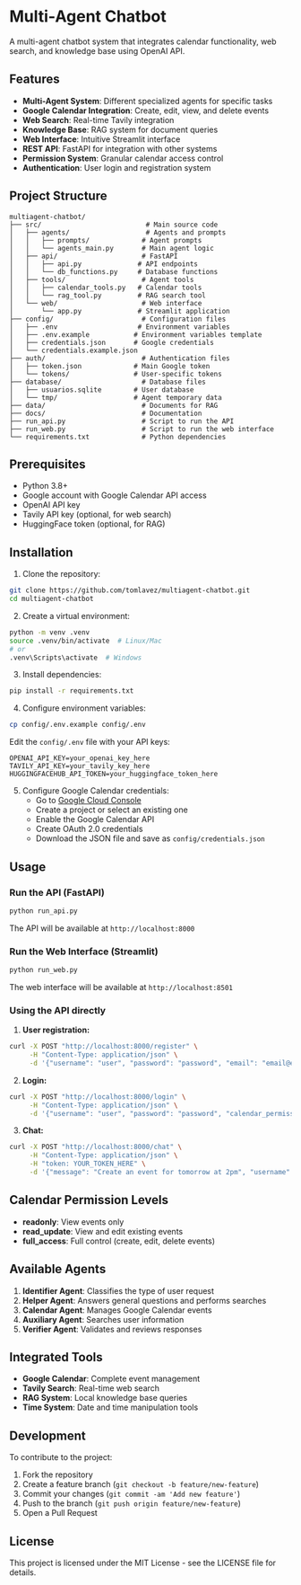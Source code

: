 # Multi-Agent Chatbot

A multi-agent chatbot system that integrates calendar functionality, web search, and knowledge base using OpenAI API.

## Features

- **Multi-Agent System**: Different specialized agents for specific tasks
- **Google Calendar Integration**: Create, edit, view, and delete events
- **Web Search**: Real-time Tavily integration
- **Knowledge Base**: RAG system for document queries
- **Web Interface**: Intuitive Streamlit interface
- **REST API**: FastAPI for integration with other systems
- **Permission System**: Granular calendar access control
- **Authentication**: User login and registration system

## Project Structure

```
multiagent-chatbot/
├── src/                          # Main source code
│   ├── agents/                   # Agents and prompts
│   │   ├── prompts/             # Agent prompts
│   │   └── agents_main.py       # Main agent logic
│   ├── api/                     # FastAPI
│   │   ├── api.py              # API endpoints
│   │   └── db_functions.py     # Database functions
│   ├── tools/                   # Agent tools
│   │   ├── calendar_tools.py   # Calendar tools
│   │   └── rag_tool.py         # RAG search tool
│   └── web/                     # Web interface
│       └── app.py              # Streamlit application
├── config/                      # Configuration files
│   ├── .env                    # Environment variables
│   ├── .env.example           # Environment variables template
│   ├── credentials.json       # Google credentials
│   └── credentials.example.json
├── auth/                        # Authentication files
│   ├── token.json             # Main Google token
│   └── tokens/                # User-specific tokens
├── database/                    # Database files
│   ├── usuarios.sqlite        # User database
│   └── tmp/                   # Agent temporary data
├── data/                        # Documents for RAG
├── docs/                        # Documentation
├── run_api.py                   # Script to run the API
├── run_web.py                   # Script to run the web interface
└── requirements.txt             # Python dependencies
```

## Prerequisites

- Python 3.8+
- Google account with Google Calendar API access
- OpenAI API key
- Tavily API key (optional, for web search)
- HuggingFace token (optional, for RAG)

## Installation

1. Clone the repository:
```bash
git clone https://github.com/tomlavez/multiagent-chatbot.git
cd multiagent-chatbot
```

2. Create a virtual environment:
```bash
python -m venv .venv
source .venv/bin/activate  # Linux/Mac
# or
.venv\Scripts\activate  # Windows
```

3. Install dependencies:
```bash
pip install -r requirements.txt
```

4. Configure environment variables:
```bash
cp config/.env.example config/.env
```

Edit the `config/.env` file with your API keys:
```env
OPENAI_API_KEY=your_openai_key_here
TAVILY_API_KEY=your_tavily_key_here
HUGGINGFACEHUB_API_TOKEN=your_huggingface_token_here
```

5. Configure Google Calendar credentials:
   - Go to [Google Cloud Console](https://console.cloud.google.com/)
   - Create a project or select an existing one
   - Enable the Google Calendar API
   - Create OAuth 2.0 credentials
   - Download the JSON file and save as `config/credentials.json`

## Usage

### Run the API (FastAPI)

```bash
python run_api.py
```

The API will be available at `http://localhost:8000`

### Run the Web Interface (Streamlit)

```bash
python run_web.py
```

The web interface will be available at `http://localhost:8501`

### Using the API directly

1. **User registration:**
```bash
curl -X POST "http://localhost:8000/register" \
     -H "Content-Type: application/json" \
     -d '{"username": "user", "password": "password", "email": "email@example.com"}'
```

2. **Login:**
```bash
curl -X POST "http://localhost:8000/login" \
     -H "Content-Type: application/json" \
     -d '{"username": "user", "password": "password", "calendar_permissions": "full_access"}'
```

3. **Chat:**
```bash
curl -X POST "http://localhost:8000/chat" \
     -H "Content-Type: application/json" \
     -H "token: YOUR_TOKEN_HERE" \
     -d '{"message": "Create an event for tomorrow at 2pm", "username": "user"}'
```

## Calendar Permission Levels

- **readonly**: View events only
- **read_update**: View and edit existing events
- **full_access**: Full control (create, edit, delete events)

## Available Agents

1. **Identifier Agent**: Classifies the type of user request
2. **Helper Agent**: Answers general questions and performs searches
3. **Calendar Agent**: Manages Google Calendar events
4. **Auxiliary Agent**: Searches user information
5. **Verifier Agent**: Validates and reviews responses

## Integrated Tools

- **Google Calendar**: Complete event management
- **Tavily Search**: Real-time web search
- **RAG System**: Local knowledge base queries
- **Time System**: Date and time manipulation tools

## Development

To contribute to the project:

1. Fork the repository
2. Create a feature branch (`git checkout -b feature/new-feature`)
3. Commit your changes (`git commit -am 'Add new feature'`)
4. Push to the branch (`git push origin feature/new-feature`)
5. Open a Pull Request

## License

This project is licensed under the MIT License - see the LICENSE file for details.
